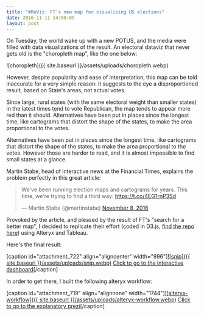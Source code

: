 ```yaml
---
title: "#ReViz: FT's new map for visualizing US elections"
date: 2016-11-11 14:08:09
layout: post
---
```


On Tuesday, the world wake up with a new POTUS, and the media were filled with data visualizations of the result. An electoral dataviz that never gets old is the "choropleth map", like the one below:

![choropleth]({{ site.baseurl }}/assets/uploads/choropleth.webp)

However, despite popularity and ease of interpretation, this map can be told inaccurate for a very simple reason: it suggests to the eye a disproportioned result, based on State's areas, not actual votes.



Since large, rural states (with the same electoral weight than smaller states) in the latest times tend to vote Republican, the map tends to appear more red than it should. Alternatives have been put in places since the longest time, like cartograms that distort the shape of the states, to make the area proportional to the votes.

Alternatives have been put in places since the longest time, like cartograms that distort the shape of the states, to make the area proportional to the votes. However those are harder to read, and it is almost impossible to find small states at a glance.

Martin Stabe, head of interactive news at the Financial Times, explains the problem perfectly in this great article:

> 
> We've been running election maps and cartograms for years. This time, we're trying to find a third way: <https://t.co/4EG1rnP3Sd>
> 
> 
> — Martin Stabe (@martinstabe) [November 8, 2016](https://twitter.com/martinstabe/status/795928053759311872)


Provoked by the article, and pleased by the result of FT's "search for a better map", I decided to replicate their effort (coded in D3.js, [find the repo here](http://www.toffeemilkshake.co.uk/electoral-college-clusters/)) using Alteryx and Tableau.

Here's the final result:

[caption id="attachment\_722" align="aligncenter" width="996"][![snip]({{ site.baseurl }}/assets/uploads/snip.webp)](http://tabsoft.co/2fFai6L) [Click to go to the interactive dashboard](http://tabsoft.co/2fFai6L)[/caption]

In order to get there, I built the following alteryx workflow:

[caption id="attachment\_719" align="alignnone" width="1744"][![alteryx-workflow]({{ site.baseurl }}/assets/uploads/alteryx-workflow.webp)](http://prezi.com/c87xio6ocdoy/?utm_campaign=share&utm_medium=copy&rc=ex0share) [Click to go to the explanatory prezi](http://prezi.com/c87xio6ocdoy/?utm_campaign=share&utm_medium=copy&rc=ex0share)[/caption]